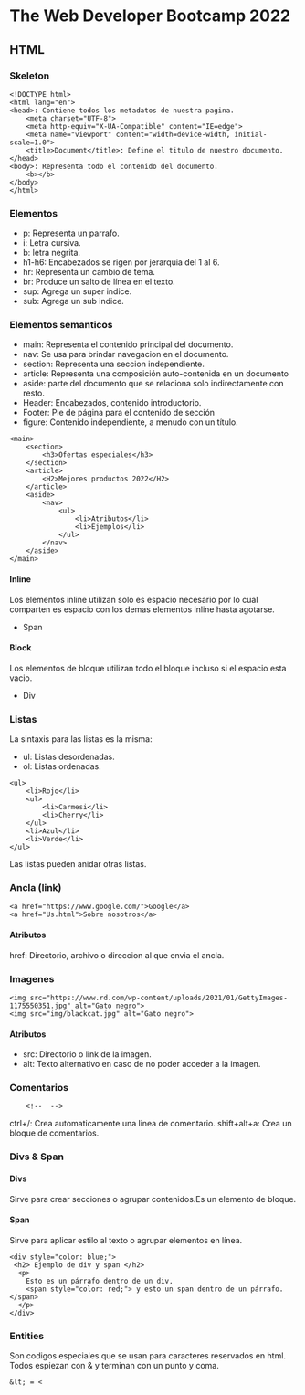 # The Web Developer Bootcamp 2022

## HTML

### Skeleton
```
<!DOCTYPE html>     
<html lang="en">
<head>: Contiene todos los metadatos de nuestra pagina.      
    <meta charset="UTF-8">
    <meta http-equiv="X-UA-Compatible" content="IE=edge">
    <meta name="viewport" content="width=device-width, initial-scale=1.0">
    <title>Document</title>: Define el titulo de nuestro documento.
</head>
<body>: Representa todo el contenido del documento.
    <b></b>
</body>
</html>
```

### Elementos
* p: Representa un parrafo.
* i: Letra cursiva.
* b: letra negrita.
* h1-h6: Encabezados se rigen por jerarquia del 1 al 6. 
* hr: Representa un cambio de tema.
* br: Produce un salto de línea en el texto.
* sup: Agrega un super indice.
* sub: Agrega un sub indice.

### Elementos semanticos
* main: Representa el contenido principal del documento.
* nav: Se usa para brindar navegacion en el documento.
* section: Representa una seccion independiente.
* article: Representa una composición auto-contenida en un documento
* aside: parte del documento que se relaciona solo indirectamente con resto. 
* Header: Encabezados, contenido introductorio. 
* Footer: Pie de página para el contenido de sección
* figure: Contenido independiente, a menudo con un título.
```
<main>
    <section>
        <h3>Ofertas especiales</h3>
    </section>
    <article>
        <H2>Mejores productos 2022</H2>
    </article>
    <aside>
        <nav>
            <ul>
                <li>Atributos</li>
                <li>Ejemplos</li>
            </ul>
        </nav>
    </aside>
</main>
```

#### Inline
Los elementos inline utilizan solo es espacio necesario por lo cual comparten es espacio con los demas elementos inline hasta agotarse. 
* Span
#### Block
Los elementos de bloque utilizan todo el bloque incluso si el espacio esta vacio.
* Div

### Listas
La sintaxis para las listas es la misma:
* ul: Listas desordenadas.
* ol: Listas ordenadas.  
```
<ul>
    <li>Rojo</li>
    <ul>
        <li>Carmesi</li>
        <li>Cherry</li>
    </ul>
    <li>Azul</li>
    <li>Verde</li>
</ul>

```
Las listas pueden anidar otras listas.

### Ancla (link)

```
<a href="https://www.google.com/">Google</a>
<a href="Us.html">Sobre nosotros</a>
```
#### Atributos
href: Directorio, archivo o direccion al que envia el ancla.

### Imagenes
```
<img src="https://www.rd.com/wp-content/uploads/2021/01/GettyImages-1175550351.jpg" alt="Gato negro">
<img src="img/blackcat.jpg" alt="Gato negro">
```
#### Atributos
* src: Directorio o link de la imagen.
* alt: Texto alternativo en caso de no poder acceder a la imagen.

### Comentarios
```
    <!--  -->
```
ctrl+/: Crea automaticamente una linea de comentario.
shift+alt+a: Crea un bloque de comentarios.

### Divs & Span
#### Divs
Sirve para crear secciones o agrupar contenidos.Es un elemento de bloque.

#### Span
Sirve para aplicar estilo al texto o agrupar elementos en línea.

```
<div style="color: blue;">
 <h2> Ejemplo de div y span </h2>
  <p>
    Esto es un párrafo dentro de un div,
    <span style="color: red;"> y esto un span dentro de un párrafo.</span>
  </p>
</div>

```

### Entities

Son codigos especiales que se usan para caracteres reservados en html. Todos espiezan con & y terminan con un punto y coma.
```
&lt; = <
```